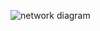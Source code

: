 
![network diagram](https://github.com/hashim286/LAN-Diagram/assets/112742556/47d5cd16-318d-4389-b5f3-314d33c3c27f)
